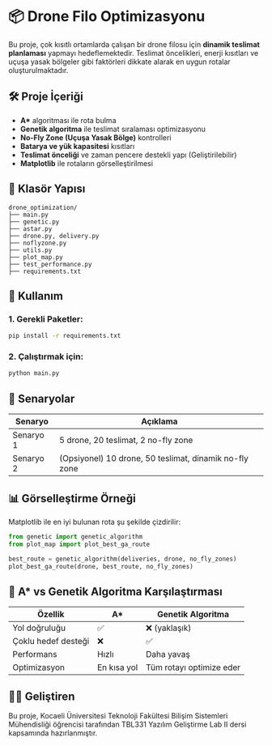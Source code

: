 
# 📦 Drone Filo Optimizasyonu

Bu proje, çok kısıtlı ortamlarda çalışan bir drone filosu için **dinamik teslimat planlaması** yapmayı hedeflemektedir. Teslimat öncelikleri, enerji kısıtları ve uçuşa yasak bölgeler gibi faktörleri dikkate alarak en uygun rotalar oluşturulmaktadır.

## 🛠 Proje İçeriği

- **A\*** algoritması ile rota bulma
- **Genetik algoritma** ile teslimat sıralaması optimizasyonu
- **No-Fly Zone (Uçuşa Yasak Bölge)** kontrolleri
- **Batarya ve yük kapasitesi** kısıtları
- **Teslimat önceliği** ve zaman pencere destekli yapı (Geliştirilebilir)
- **Matplotlib** ile rotaların görselleştirilmesi

## 📁 Klasör Yapısı

```
drone_optimization/
├── main.py
├── genetic.py
├── astar.py
├── drone.py, delivery.py
├── noflyzone.py
├── utils.py
├── plot_map.py
├── test_performance.py
├── requirements.txt
```

## 🚀 Kullanım

### 1. Gerekli Paketler:
```bash
pip install -r requirements.txt
```

### 2. Çalıştırmak için:
```bash
python main.py
```

## 📌 Senaryolar

| Senaryo | Açıklama |
|---------|----------|
| Senaryo 1 | 5 drone, 20 teslimat, 2 no-fly zone |
| Senaryo 2 | (Opsiyonel) 10 drone, 50 teslimat, dinamik no-fly zone |

## 📊 Görselleştirme Örneği

Matplotlib ile en iyi bulunan rota şu şekilde çizdirilir:

```python
from genetic import genetic_algorithm
from plot_map import plot_best_ga_route

best_route = genetic_algorithm(deliveries, drone, no_fly_zones)
plot_best_ga_route(drone, best_route, no_fly_zones)
```

## 🧠 A* vs Genetik Algoritma Karşılaştırması

| Özellik | A* | Genetik Algoritma |
|--------|----|-------------------|
| Yol doğruluğu | ✅ | ❌ (yaklaşık) |
| Çoklu hedef desteği | ❌ | ✅ |
| Performans | Hızlı | Daha yavaş |
| Optimizasyon | En kısa yol | Tüm rotayı optimize eder |

## 👨‍💻 Geliştiren
Bu proje, Kocaeli Üniversitesi Teknoloji Fakültesi Bilişim Sistemleri Mühendisliği öğrencisi tarafından TBL331 Yazılım Geliştirme Lab II dersi kapsamında hazırlanmıştır.
